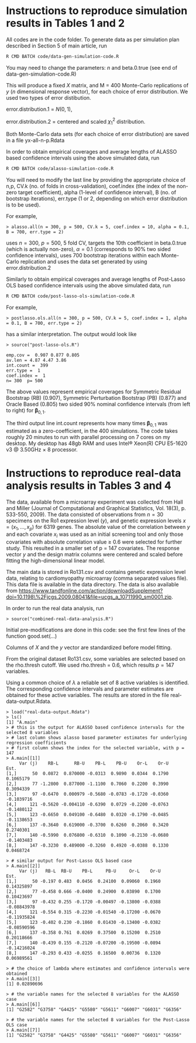 # Instructions to reproduce simulation results in Tables 1 and 2

All codes are in the code folder. To generate data as per simulation plan described in Section 5 of main article, run

```sh
R CMD BATCH code/data-gen-simulation-code.R
```

You may need to change the parameters: $n$ and beta.0.true (see end of data-gen-simulation-code.R)

This will produce a fixed $X$ matrix, and M = 400 Monte-Carlo replications of $y$ ($n$ dimensional response vector), for each choice of error distribution. We used two types of error distibution.

error.distribution.1 = $N(0,1)$, 

error.distribution.2 = centered and scaled $\chi^2_1$ distribution.

Both Monte-Carlo data sets (for each choice of error distribution) are saved in a file yx-all-n-p.Rdata

In order to obtain empirical coverages and average lengths of ALASSO based confidence intervals using the above simulated data, run

```sh
R CMD BATCH code/alasso-simulation-code.R
```
You will need to modify the last line by providing the appropriate choice of n,p, CV.k (no. of folds in cross-validation), coef.index (the index of the non-zero target coefficient), alpha (1-level of confidence interval), B (no. of bootstrap iterations), err.type (1 or 2, depending on which error distribution is to be used).

For example,

```{r}
> alasso.all(n = 300, p = 500, CV.k = 5, coef.index = 10, alpha = 0.1, B = 700, err.type = 2)

```
uses $n = 300$, $p = 500$, 5 fold CV, targets the 10th coefficient in beta.0.true (which is actually non-zero), $\alpha = 0.1$ (corresponds to 90% two sided confidence intervals), uses 700 bootstrap iterations within each Monte-Carlo replication and uses the data set generated by using error.distribution.2

Similarly to obtain empirical coverages and average lengths of Post-Lasso OLS based confidence intervals using the above simulated data, run

```sh
R CMD BATCH code/post-lasso-ols-simulation-code.R
```

For example, 
```{r}
> postlasso.ols.all(n = 300, p = 500, CV.k = 5, coef.index = 1, alpha = 0.1, B = 700, err.type = 2)
```
has a similar interpretation. The output would look like

```{r}
> source("post-lasso-ols.R")

emp.cov =  0.907 0.877 0.805 
av.len = 4.87 4.47 3.86 
int.count =  399 
err.type =  1 
coef.index =  1 
n= 300  p= 500
```
The above values represent empirical coverages for Symmetric Residual Bootstrap (RB) (0.907), Symmetric Perturbation Bootstrap (PB) (0.877) and Oracle Based (0.805) two sided 90% nominal confidence intervals (from left to right) for $\boldsymbol{\beta}_{0,1}$. 

The third output line int.count represents how many times $\boldsymbol{\beta}_{0,1}$ was estimated as a zero-coefficient, in the 400 simulations. The code takes roughly 20 minutes to run with parallel processing on 7 cores on my desktop. My desktop has 48gb RAM and uses Intel® Xeon(R) CPU E5-1620 v3 @ 3.50GHz × 8 processor.


# Instructions to reproduce real-data analysis results in Tables 3 and 4

The data, available from a microarray experiment was collected from Hall and Miller (Journal of Computational and Graphical Statistics, Vol. 18(3), p. 533-550, 2009). The data consisted of observations from $n = 30$
specimens on the Ro1 expression level ($y$), and genetic expression levels $x = (x_1, . . . , x_p)$ for 6319 genes. The absolute value of the correlation between $y$ and each covariate $x_i$ was used as an initial screening tool and only those covariates with absolute correlation value ≥ 0.6 were selected for further study. This resulted in a smaller set of p = 147 covariates. The response vector $y$ and the design matrix columns were centered and scaled before fitting the high-dimensional linear model.

The main data is stored in Ro131.csv and contains genetic expression level data, relating to cardiomyopathy microarray (comma separated values file). This data file is available in the data directory. The data is also available from https://www.tandfonline.com/action/downloadSupplement?doi=10.1198\%2Fjcgs.2009.08041&file=ucgs_a_10711990_sm0001.zip.

In order to run the real data analysis, run
```{r}
> source("combined-real-data-analysis.R")
```
Initial pre-modifications are done in this code: see the first few lines of the function good.set(...)

Columns of $X$ and the $y$ vector are standardized before model fitting.

From the original dataset Ro131.csv, some variables are selected based on the rho.thresh cutoff. We used rho.thresh = 0.6, which results $p=147$ variables.

Using a common choice of $\lambda$ a reliable set of 8 active variables is identified. The corresponding confidence intervals and parameter estimates are obtained for these active variables. The results are stored in the file real-data-output.Rdata.

```{r}
> load("real-data-output.Rdata")
> ls()
[1] "A.main"
> # this is the output for ALASSO based confidence intervals for the selected 8 variables
> # last column shows alasso based parameter estimates for underlying regression coefficients
> # first column shows the index for the selected variable, with p = 147
> A.main[[1]]
     Var (j)    RB-L      RB-U    PB-L    PB-U    Or-L    Or-U       Est.
[1,]      50  0.0872  0.870000 -0.0313  0.9890  0.0344  0.1790  0.1065179
[2,]      77 -1.2800  0.877000 -1.1100  0.7060  0.2200  0.3990  0.3094339
[3,]      97 -0.6470  0.000979 -0.5680 -0.0783 -0.1720 -0.0360 -0.1039716
[4,]     121 -0.5620 -0.004110 -0.6390  0.0729 -0.2200 -0.0763 -0.1480112
[5,]     123 -0.6650  0.049100 -0.6480  0.0320 -0.1790 -0.0485 -0.1138653
[6,]     137 -0.3640  0.619000 -0.3700  0.6260  0.2060  0.3420  0.2740301
[7,]     140 -0.5990  0.076800 -0.6310  0.1090 -0.2130 -0.0680 -0.1403483
[8,]     147 -0.3230  0.489000 -0.3260  0.4920 -0.0388  0.1330  0.0468724

> # similar output for Post-Lasso OLS based case
> A.main[[2]]
     Var (j)   RB-L  RB-U    PB-L     PB-U     Or-L    Or-U        Est.
[1,]      50 -0.197 0.483  0.0456  0.24100  0.09060  0.1960  0.14325897
[2,]      77 -0.458 0.666 -0.0400  0.24900  0.03890  0.1700  0.10423697
[3,]      97 -0.432 0.255 -0.1720 -0.00497 -0.13800 -0.0388 -0.08843978
[4,]     121 -0.554 0.315 -0.2230 -0.01540 -0.17200 -0.0670 -0.11935824
[5,]     123 -0.402 0.230 -0.1860  0.01430 -0.13400 -0.0382 -0.08590596
[6,]     137 -0.358 0.761  0.0269  0.37500  0.15200  0.2510  0.20118666
[7,]     140 -0.439 0.155 -0.2120 -0.07200 -0.19500 -0.0894 -0.14216024
[8,]     147 -0.293 0.433 -0.0255  0.16500  0.00736  0.1320  0.06989561

> # the choice of lambda where estimates and confidence intervals were obtained
> A.main[[3]]
[1] 0.02890696

> # the variable names for the selected 8 variables for the ALASSO case
> A.main[[6]]
[1] "G2582" "G3758" "G4425" "G5580" "G5611" "G6007" "G6031" "G6356"

> # the variable names for the selected 8 variables for the Post-Lasso OLS case
> A.main[[7]]
[1] "G2582" "G3758" "G4425" "G5580" "G5611" "G6007" "G6031" "G6356"

```
